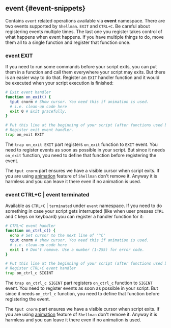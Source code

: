## event {#event-snippets}

Contains `event` related operations available via **event** namespace. There are two events supported by `Shellman`. `EXIT` and `CTRL+C`. Be careful about registering events multiple times. The last one you register takes control of what happens when event happens. If you have multiple things to do, move them all to a single function and register that function once.

### event EXIT

If you need to run some commands before your script exits, you can put them in a function and call them everywhere your script may exits. But there is an easier way to do that. Register an `EXIT` handler function and it would be executed when your script execution is finished:

```bash
# Exit event handler
function on_exit() {
  tput cnorm # Show cursor. You need this if animation is used.
  # i.e. clean-up code here
  exit 0 # Exit gracefully.
}

# Put this line at the beginning of your script (after functions used by event handlers).
# Register exit event handler.
trap on_exit EXIT
```

The `trap on_exit EXIT` part registers `on_exit` function to `EXIT` event. You need to register events as soon as possible in your script. But since it needs `on_exit` function, you need to define that function before registering the event.

The `tput cnorm` part ensures we have a visible cursor when script exits. If you are using [animation](#animation-snippets) feature of `Shellman` don't remove it. Anyway it is harmless and you can leave it there even if no animation is used.

### event CTRL+C | event terminated

Available as `CTRL+C` | `terminated` under `event` namespace. If you need to do something in case your script gets interrupted (like when user presses `CTRL` and `C` keys on keyboard) you can register a handler function for it:

```bash
# CTRL+C event handler
function on_ctrl_c() {
  echo # Set cursor to the next line of '^C'
  tput cnorm # show cursor. You need this if animation is used.
  # i.e. clean-up code here
  exit 1 # Don't remove. Use a number (1-255) for error code.
}

# Put this line at the beginning of your script (after functions used by event handlers).
# Register CTRL+C event handler
trap on_ctrl_c SIGINT
```

The `trap on_ctrl_c SIGINT` part registers `on_ctrl_c` function to `SIGINT` event. You need to register events as soon as possible in your script. But since it needs `on_ctrl_c` function, you need to define that function before registering the event.

The `tput cnorm` part ensures we have a visible cursor when script exits. If you are using [animation](#animation-snippets) feature of `Shellman` don't remove it. Anyway it is harmless and you can leave it there even if no animation is used.
